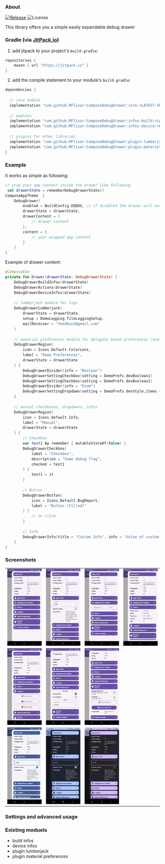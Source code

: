 ### About

[![Release](https://jitpack.io/v/MFlisar/ComposeDialogs.svg)](https://jitpack.io/#MFlisar/ComposeDebugDrawer)
![License](https://img.shields.io/github/license/MFlisar/ComposeDebugDrawer)

This library offers you a simple easily expandable debug drawer

### Gradle (via [JitPack.io](https://jitpack.io/))

1. add jitpack to your project's `build.gradle`:
```groovy
repositories {
    maven { url "https://jitpack.io" }
}
```
2. add the compile statement to your module's `build.gradle`:
```groovy
dependencies {

  // core module
  implementation "com.github.MFlisar:ComposeDebugDrawer:core:<LATEST-VERSION>"
  
  // modules
  implementation "com.github.MFlisar:ComposeDebugDrawer:infos-build:<LATEST-VERSION>"
  implementation "com.github.MFlisar:ComposeDebugDrawer:infos-device:<LATEST-VERSION>"
  
  // plugins for other libraries
  implementation "com.github.MFlisar:ComposeDebugDrawer:plugin-lumberjack:<LATEST-VERSION>"
  implementation "com.github.MFlisar:ComposeDebugDrawer:plugin-material-preferences:<LATEST-VERSION>"
}
```

### Example

It works as simple as following:

```kotlin
// wrap your app content inside the drawer like following
 val drawerState = rememberDebugDrawerState()
ComposeAppTheme  {
	DebugDrawer(
		enabled = BuildConfig.DEBUG, // if disabled the drawer will not be created at all, in this case inside a release build...
		drawerState = drawerState,
		drawerContent = {
			// drawer content
		},
		content = {
			// your wrapped app content
		}
	)
}
```

Example of drawer content:

```kotlin
@Composable
private fun Drawer(drawerState: DebugDrawerState) {
    DebugDrawerBuildInfos(drawerState)
	DebugDrawerActions(drawerState)
	DebugDrawerDeviceInfos(drawerState)
	
	// lumberjack module for logs
	DebugDrawerLumberjack(
		drawerState = drawerState,
		setup = DemoLogging.fileLoggingSetup,
		mailReceiver = "feedback@gmail.com"
	)
	
	// material preferences module for delegate based preferences (another library of mine)
	DebugDrawerRegion(
		icon = Icons.Default.ColorLens,
		label = "Demo Preferences",
		drawerState = drawerState
	) {
		DebugDrawerDivider(info = "Boolean")
		DebugDrawerSettingCheckbox(setting = DemoPrefs.devBoolean1)
		DebugDrawerSettingCheckbox(setting = DemoPrefs.devBoolean2)
		DebugDrawerDivider(info = "Enum")
		DebugDrawerSettingDropdown(setting = DemoPrefs.devStyle,items = DemoPrefs.UIStyle.values())
	}
	
	// manual checkboxes, dropdowns, infos
	DebugDrawerRegion(
		icon = Icons.Default.Info,
		label = "Manual",
		drawerState = drawerState
	) {
	    // Checkbox
		var test1 by remember { mutableStateOf(false) }
		DebugDrawerCheckbox(
			label = "Checkbox",
			description = "Some debug flag",
			checked = test1
		) {
			test1 = it
		}
		
		// Button
		DebugDrawerButton(
			icon = Icons.Default.BugReport, 
			label = "Button (Filled)"
		) {
			// on click
		}

		// Info
		DebugDrawerInfo(title = "Custom Info", info = "Value of custom info...")
	}
}
```

### Screenshots

| | | | |
| :---: | :---: | :---: | :---: |
| ![Demo](screenshots/demo1.jpg?raw=true "Demo") | ![Demo](screenshots/demo2.jpg?raw=true "Demo") | ![Demo](screenshots/demo3.jpg?raw=true "Demo") | ![Demo](screenshots/demo4.jpg?raw=true "Demo") |
| ![Demo](screenshots/demo5.jpg?raw=true "Demo") | ![Demo](screenshots/demo6.jpg?raw=true "Demo") | ![Demo](screenshots/demo7.jpg?raw=true "Demo") |  |
| ![Demo](screenshots/demo-theme-1.jpg?raw=true "Demo") | ![Demo](screenshots/demo-theme-2.jpg?raw=true "Demo") | ![Demo](screenshots/demo-theme-3.jpg?raw=true "Demo") | |

### Settings and advanced usage



### Existing moduels

* build infos
* device infos
* plugin lumberjack
* plugin material preferences